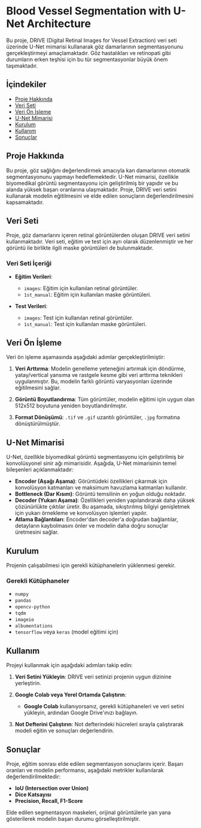 # Blood Vessel Segmentation with U-Net Architecture

Bu proje, DRIVE (Digital Retinal Images for Vessel Extraction) veri seti üzerinde U-Net mimarisi kullanarak göz damarlarının segmentasyonunu gerçekleştirmeyi amaçlamaktadır. Göz hastalıkları ve retinopati gibi durumların erken teşhisi için bu tür segmentasyonlar büyük önem taşımaktadır.

## İçindekiler

- [Proje Hakkında](#proje-hakkında)
- [Veri Seti](#veri-seti)
- [Veri Ön İşleme](#veri-ön-i̇şleme)
- [U-Net Mimarisi](#u-net-mimarisi)
- [Kurulum](#kurulum)
- [Kullanım](#kullanım)
- [Sonuçlar](#sonuçlar)


## Proje Hakkında

Bu proje, göz sağlığını değerlendirmek amacıyla kan damarlarının otomatik segmentasyonunu yapmayı hedeflemektedir. U-Net mimarisi, özellikle biyomedikal görüntü segmentasyonu için geliştirilmiş bir yapıdır ve bu alanda yüksek başarı oranlarına ulaşmaktadır. Proje, DRIVE veri setini kullanarak modelin eğitilmesini ve elde edilen sonuçların değerlendirilmesini kapsamaktadır.

## Veri Seti

Proje, göz damarlarını içeren retinal görüntülerden oluşan DRIVE veri setini kullanmaktadır. Veri seti, eğitim ve test için ayrı olarak düzenlenmiştir ve her görüntü ile birlikte ilgili maske görüntüleri de bulunmaktadır.

### Veri Seti İçeriği

- **Eğitim Verileri**:
  - `images`: Eğitim için kullanılan retinal görüntüler.
  - `1st_manual`: Eğitim için kullanılan maske görüntüleri.

- **Test Verileri**:
  - `images`: Test için kullanılan retinal görüntüler.
  - `1st_manual`: Test için kullanılan maske görüntüleri.

## Veri Ön İşleme

Veri ön işleme aşamasında aşağıdaki adımlar gerçekleştirilmiştir:

1. **Veri Arttırma**: Modelin genelleme yeteneğini artırmak için döndürme, yatay/vertical yansıma ve rastgele kesme gibi veri arttırma teknikleri uygulanmıştır. Bu, modelin farklı görüntü varyasyonları üzerinde eğitilmesini sağlar.
   
2. **Görüntü Boyutlandırma**: Tüm görüntüler, modelin eğitimi için uygun olan 512x512 boyutuna yeniden boyutlandırılmıştır.

3. **Format Dönüşümü**: `.tif` ve `.gif` uzantılı görüntüler, `.jpg` formatına dönüştürülmüştür.

## U-Net Mimarisi

U-Net, özellikle biyomedikal görüntü segmentasyonu için geliştirilmiş bir konvolüsyonel sinir ağı mimarisidir. Aşağıda, U-Net mimarisinin temel bileşenleri açıklanmaktadır:

- **Encoder (Aşağı Aşama)**: Görüntüdeki özellikleri çıkarmak için konvolüsyon katmanları ve maksimum havuzlama katmanları kullanılır.
- **Bottleneck (Dar Kısım)**: Görüntü temsilinin en yoğun olduğu noktadır.
- **Decoder (Yukarı Aşama)**: Özellikleri yeniden yapılandırarak daha yüksek çözünürlükte çıktılar üretir. Bu aşamada, sıkıştırılmış bilgiyi genişletmek için yukarı örnekleme ve konvolüsyon işlemleri yapılır.
- **Atlama Bağlantıları**: Encoder'dan decoder'a doğrudan bağlantılar, detayların kaybolmasını önler ve modelin daha doğru sonuçlar üretmesini sağlar.



## Kurulum

Projenin çalışabilmesi için gerekli kütüphanelerin yüklenmesi gerekir.

### Gerekli Kütüphaneler

- `numpy`
- `pandas`
- `opencv-python`
- `tqdm`
- `imageio`
- `albumentations`
- `tensorflow` veya `keras` (model eğitimi için)


## Kullanım

Projeyi kullanmak için aşağıdaki adımları takip edin:

1. **Veri Setini Yükleyin**: DRIVE veri setinizi projenin uygun dizinine yerleştirin.

2. **Google Colab veya Yerel Ortamda Çalıştırın**:
   - **Google Colab** kullanıyorsanız, gerekli kütüphaneleri ve veri setini yükleyin, ardından Google Drive'ınızı bağlayın.

3. **Not Defterini Çalıştırın**: Not defterindeki hücreleri sırayla çalıştırarak modeli eğitin ve sonuçları değerlendirin.

## Sonuçlar

Proje, eğitim sonrası elde edilen segmentasyon sonuçlarını içerir. Başarı oranları ve modelin performansı, aşağıdaki metrikler kullanılarak değerlendirilmektedir:

- **IoU (Intersection over Union)**
- **Dice Katsayısı**
- **Precision, Recall, F1-Score**

Elde edilen segmentasyon maskeleri, orijinal görüntülerle yan yana gösterilerek modelin başarı durumu görselleştirilmiştir.



